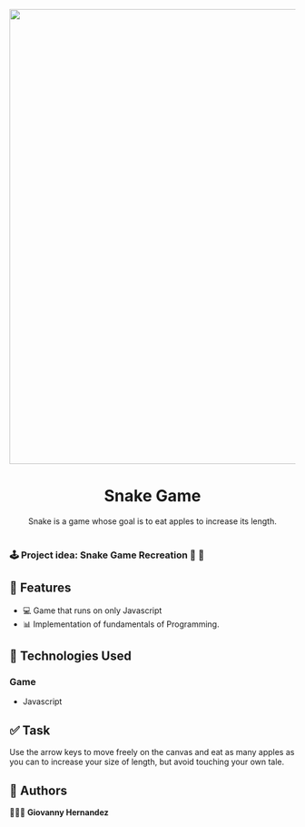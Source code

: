 <p align="center">
    <img width="800" src="./images/Space Wars.png">
</p>

<h1 align="center">Snake Game</h1>

<div align="center">
Snake is a game whose goal is to eat apples to increase its length. </br></br>
</div>

### 🕹 Project idea: Snake Game Recreation 🍎 🐍
## 🌟 Features

- 💻 Game that runs on only Javascript
- 📊 Implementation of fundamentals of Programming.


## 📂 Technologies Used

### Game

- Javascript

## ✅ Task

Use the arrow keys to move freely on the canvas and eat as many apples as you can to increase your size of length, but avoid touching your own tale.

## 📌 Authors

🧑🏽‍💻 **Giovanny Hernandez** 



